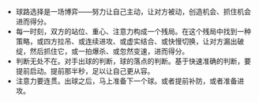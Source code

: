 - 球路选择是一场博弈——努力让自己主动，让对方被动，创造机会、抓住机会进而得分。
- 每一时刻，双方的站位、重心、注意力构成一个残局。在这个残局中找到一种策略，或四方拉吊、或连续进攻、或虚实结合、或快慢切换，让对方漏出破绽，然后抓住它，或一拍爆杀、或忽然变速，进而得分。
- 判断无处不在。对手出球的判断，球的落点的判断。基于快速准确的判断，要提前启动。提前那半秒，足以让自己更从容。
- 注意力要连贯。出球之后，马上准备下一个球。或者提前补防，或者准备进攻。
